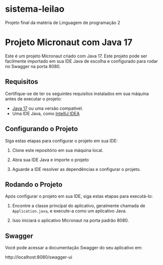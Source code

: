 # sistema-leilao

Projeto final da matéria de Linguagem de programação 2

# Projeto Micronaut com Java 17

Este é um projeto Micronaut criado com Java 17. Este projeto pode ser facilmente importado em sua IDE Java de escolha e configurado para rodar no Swagger na porta 8080.

## Requisitos

Certifique-se de ter os seguintes requisitos instalados em sua máquina antes de executar o projeto:

- [Java 17](https://www.oracle.com/java/technologies/javase-downloads.html) ou uma versão compatível.
- Uma IDE Java, como [IntelliJ IDEA](https://www.jetbrains.com/idea/download/)

## Configurando o Projeto

Siga estas etapas para configurar o projeto em sua IDE:

1. Clone este repositório em sua máquina local.

2. Abra sua IDE Java e importe o projeto

3. Aguarde a IDE resolver as dependências e configurar o projeto.

## Rodando o Projeto

Após configurar o projeto em sua IDE, siga estas etapas para executá-lo:

1. Encontre a classe principal do aplicativo, geralmente chamada de `Application.java`, e execute-a como um aplicativo Java.

2. Isso iniciará o aplicativo Micronaut na porta padrão 8080.

## Swagger

Você pode acessar a documentação Swagger do seu aplicativo em:

http://localhost:8080/swagger-ui

